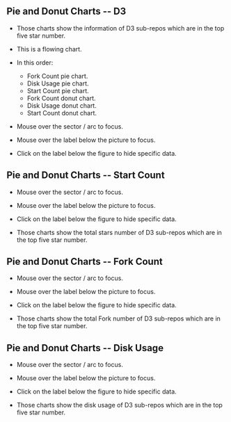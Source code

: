 ## Pie and Donut Charts -- **D3**
- Those charts show the information of D3 sub-repos which are in the top five star number.
- This is a flowing chart.
- In this order:
    - Fork Count pie chart.
    - Disk Usage pie chart.
    - Start Count pie chart.
    - Fork Count donut chart.
    - Disk Usage donut chart.
    - Start Count donut chart.

- Mouse over the sector / arc to focus.

- Mouse over the label below the picture to focus.

- Click on the label below the figure to hide specific data.

## Pie and Donut Charts -- **Start Count**
- Mouse over the sector / arc to focus.

- Mouse over the label below the picture to focus.

- Click on the label below the figure to hide specific data.

- Those charts show the total stars number of D3 sub-repos which are in the top five star number.

## Pie and Donut Charts -- **Fork Count**
- Mouse over the sector / arc to focus.

- Mouse over the label below the picture to focus.

- Click on the label below the figure to hide specific data.

- Those charts show the total Fork number of D3 sub-repos which are in the top five star number.

## Pie and Donut Charts -- **Disk Usage**
- Mouse over the sector / arc to focus.

- Mouse over the label below the picture to focus.

- Click on the label below the figure to hide specific data.

- Those charts show the disk usage of D3 sub-repos which are in the top five star number.